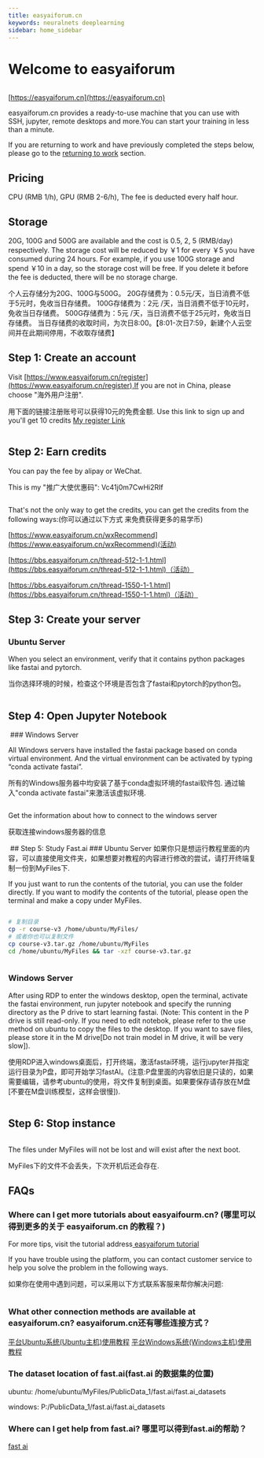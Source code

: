 ```yaml
---
title: easyaiforum.cn
keywords: neuralnets deeplearning
sidebar: home_sidebar
---
```


# Welcome to easyaiforum 
<img alt="" src="/images/easyaiforum/mainpage.png" class="screenshot">

[https://easyaiforum.cn](https://easyaiforum.cn)

easyaiforum.cn provides a ready-to-use machine that you can use with SSH, jupyter, remote desktops and more.You can start your training in less than a minute.

If you are returning to work and have previously completed the steps below, please go to the [returning to work](https://course.fast.ai/update_easyaiforum.html) section.

## Pricing

CPU (RMB 1/h), GPU (RMB 2-6/h), The fee is deducted every half hour.

## Storage

20G, 100G and 500G are available and the cost is 0.5, 2, 5 (RMB/day) respectively. 
The storage cost will be reduced by ￥1 for every ￥5 you have consumed during 24 hours. For example, if you use 100G storage and spend ￥10 in a day, so the storage cost will be free. If you delete it before the fee is deducted, there will be no storage charge.

个人云存储分为20G、100G与500G。
      20G存储费为：0.5元/天，当日消费不低于5元时，免收当日存储费。
      100G存储费为：2元 /天，当日消费不低于10元时，免收当日存储费。
      500G存储费为：5元 /天，当日消费不低于25元时，免收当日存储费。
      当日存储费的收取时间，为次日8:00。【8:01-次日7:59，新建个人云空间并在此期间停用，不收取存储费】

## Step 1: Create an account

Visit [https://www.easyaiforum.cn/register](https://www.easyaiforum.cn/register),If you are not in China, please choose "海外用户注册".

用下面的链接注册账号可以获得10元的免费金额.
Use this link to sign up and you'll get 10 credits [My register Link](https://www.easyaiforum.cn/?re_agent_code=Vc41j0m7CwHi2RIf)

<img alt="" src="/images/easyaiforum/reg.png" class="screenshot">


## Step 2: Earn credits

You can pay the fee by alipay or WeChat.

This is my "推广大使优惠码": Vc41j0m7CwHi2RIf

<img alt="" src="/images/easyaiforum/recharge.png" class="screenshot">

That's not the only way to get the credits, you can get the credits from the following ways:(你可以通过以下方式 来免费获得更多的易学币)

[https://www.easyaiforum.cn/wxRecommend](https://www.easyaiforum.cn/wxRecommend)(活动)

[https://bbs.easyaiforum.cn/thread-512-1-1.html](https://bbs.easyaiforum.cn/thread-512-1-1.html)（活动）

[https://bbs.easyaiforum.cn/thread-1550-1-1.html](https://bbs.easyaiforum.cn/thread-1550-1-1.html)（活动）


## Step 3: Create your server
### Ubuntu Server
When you select an environment, verify that it contains python packages like fastai and pytorch.

当你选择环境的时候，检查这个环境是否包含了fastai和pytorch的python包。

<img alt="" src="/images/easyaiforum/start.png" class="screenshot">

## Step 4: Open Jupyter Notebook

<img alt="" src="/images/easyaiforum/jupyter_open.jpg" class="screenshot">
### Windows Server

All Windows servers have installed the fastai package based on conda virtual environment. And the virtual environment can be activated by typing “conda activate fastai”.

所有的Windows服务器中均安装了基于conda虚拟环境的fastai软件包. 通过输入"conda activate fastai"来激活该虚拟环境.

<img alt="" src="/images/easyaiforum/start_windows.jpg" class="screenshot">

Get the information about how to connect to the windows server

获取连接windows服务器的信息

<img alt="" src="/images/easyaiforum/get_connect.png" class="screenshot">
## Step 5: Study Fast.ai
### Ubuntu Server
如果你只是想运行教程里面的内容，可以直接使用文件夹，如果想要对教程的内容进行修改的尝试，请打开终端复制一份到MyFiles下.

If you just want to run the contents of the tutorial, you can use the folder directly. If you want to modify the contents of the tutorial, please open the terminal and make a copy under MyFiles.

<img alt="" src="/images/easyaiforum/fastai_d.jpg" class="screenshot">

```bash
# 复制目录
cp -r course-v3 /home/ubuntu/MyFiles/
# 或者你也可以复制文件
cp course-v3.tar.gz /home/ubuntu/MyFiles
cd /home/ubuntu/MyFiles && tar -xzf course-v3.tar.gz
```
<img alt="" src="/images/easyaiforum/start_my_fastai.png" class="screenshot">

### Windows Server

After using RDP to enter the windows desktop, open the terminal, activate the fastai environment, run jupyter notebook and specify the running directory as the P drive to start learning fastai. (Note: This content in the P drive is still read-only. If you need to edit notebok, please refer to the use method on ubuntu to copy the files to the desktop. If you want to save files, please store it in the M drive[Do not train model in M drive, it will be very slow]).

使用RDP进入windows桌面后，打开终端，激活fastai环境，运行jupyter并指定运行目录为P盘，即可开始学习fastAI。(注意:P盘里面的内容依旧是只读的，如果需要编辑，请参考ubuntu的使用，将文件复制到桌面。如果要保存请存放在M盘[不要在M盘训练模型，这样会很慢]).

<img alt="" src="/images/easyaiforum/study_w_fastai.jpg" class="screenshot">

## Step 6: Stop instance

<img alt="" src="/images/easyaiforum/stop_instance.png" class="screenshot">

The files under MyFiles will not be lost and will exist after the next boot.

MyFiles下的文件不会丢失，下次开机后还会存在.

## FAQs

### Where can I get more tutorials about easyaifourm.cn? (哪里可以得到更多的关于 easyaiforum.cn 的教程？)
For more tips, visit the tutorial address[ easyaiforum tutorial ](https://bbs.easyaiforum.cn/thread-1039-1-1.html)

If you have trouble using the platform, you can contact customer service to help you solve the problem in the following ways.

如果你在使用中遇到问题，可以采用以下方式联系客服来帮你解决问题:
<img alt="" src="/images/easyaiforum/contact1.png" class="screenshot">

<img alt="" src="/images/easyaiforum/contact2.png" class="screenshot">

### What other connection methods are available at easyaiforum.cn? easyaiforum.cn还有哪些连接方式？

[平台Ubuntu系统(Ubuntu主机)使用教程](https://bbs.easyaiforum.cn/forum.php?mod=viewthread&tid=1151&fromuid=245)
[平台Windows系统(Windows主机)使用教程](https://bbs.easyaiforum.cn/forum.php?mod=viewthread&tid=1056&fromuid=245)


### The dataset location of fast.ai(fast.ai 的数据集的位置)

ubuntu: /home/ubuntu/MyFiles/PublicData_1/fast.ai/fast.ai_datasets

windows: P:/PublicData_1/fast.ai/fast.ai_datasets

### Where can I get help from fast.ai? 哪里可以得到fast.ai的帮助？

[ fast ai ](https://docs.fast.ai/)
